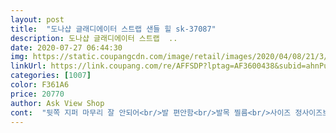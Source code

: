 ```yaml
---
layout: post 
title:  "도나샵 글래디에이터 스트랩 샌들 힐 sk-37087" 
description: 도나샵 글래디에이터 스트랩  ..
date: 2020-07-27 06:44:30 
img: https://static.coupangcdn.com/image/retail/images/2020/04/08/21/3/f07e93c7-aee0-4d66-a203-fc84bd8a3db4.jpg 
linkUrl: https://link.coupang.com/re/AFFSDP?lptag=AF3600438&subid=ahnPublicAsk&pageKey=1449093046&itemId=2495921905&vendorItemId=70489083858&traceid=V0-113-39ba5b5fa32f0a42 
categories: [1007] 
color: F361A6 
price: 20770 
author: Ask View Shop 
cont:  "뒷쪽 지퍼 마무리 잘 안되어<br/>발 편안함<br/>발목 찔름<br/>사이즈 정사이즈보다 쬐끔 작아요<br/>싸이즈 잘 맞음<br/>" 
---
```

